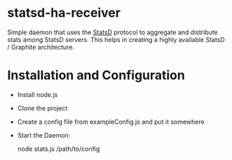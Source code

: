 statsd-ha-receiver
==================

Simple daemon that uses the [StatsD](https://github.com/etsy/statsd) protocol to aggregate and distribute stats among StatsD servers. This helps in creating a highly available StatsD / Graphite architecture.

Installation and Configuration
==================

 * Install node.js
 * Clone the project
 * Create a config file from exampleConfig.js and put it somewhere
 * Start the Daemon:

    node stats.js /path/to/config
